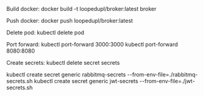 Build docker:
docker build -t loopedupl/broker:latest broker

Push docker:
docker push loopedupl/broker:latest

Delete pod:
kubectl delete pod <pod-name>

Port forward:
kubectl port-forward <pod-name> 3000:3000
kubectl port-forward <pod-name> 8080:8080

Create secrets:
kubectl delete secret secrets

kubectl create secret generic rabbitmq-secrets --from-env-file=./rabbitmq-secrets.sh
kubectl create secret generic jwt-secrets --from-env-file=./jwt-secrets.sh
